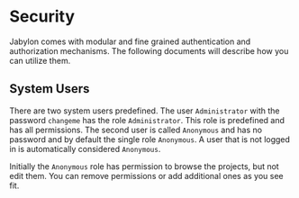 
# Security

Jabylon comes with modular and fine grained authentication and authorization mechanisms. The following documents will describe how you can utilize them.


## System Users

There are two system users predefined. The user `Administrator` with the password `changeme` has the role `Administrator`. This role is predefined and has all permissions. The second user is called `Anonymous` and has no password and by default the single role `Anonymous`. A user that is not logged in is automatically considered `Anonymous`.

Initially the `Anonymous` role has permission to browse the projects, but not edit them. You can remove permissions or add additional ones as you see fit.